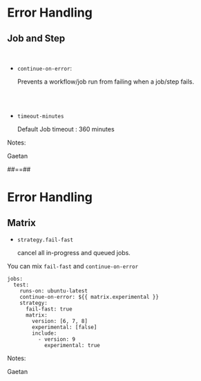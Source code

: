 <!-- .slide: class="with-code"-->
# Error Handling

## Job and Step

<br/>

* `continue-on-error`:

  Prevents a workflow/job run from failing when a job/step fails.

<br/><br/>

* `timeout-minutes`

  Default Job timeout : 360 minutes

Notes:

Gaetan

##==##
<!-- .slide: class="with-code"-->
# Error Handling

## Matrix

* `strategy.fail-fast`

   cancel all in-progress and queued jobs.

You can mix `fail-fast` and `continue-on-error`
  
```
jobs:
  test:
    runs-on: ubuntu-latest
    continue-on-error: ${{ matrix.experimental }}
    strategy:
      fail-fast: true
      matrix:
        version: [6, 7, 8]
        experimental: [false]
        include:
          - version: 9
            experimental: true
```

Notes:

Gaetan
